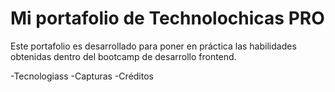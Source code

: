 # Mi portafolio de Technolochicas PRO

Este portafolio es desarrollado para poner en práctica las habilidades obtenidas dentro del bootcamp de desarrollo frontend.

-Tecnologiass
-Capturas
-Créditos